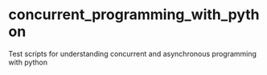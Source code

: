 # concurrent_programming_with_python
Test scripts for understanding concurrent and asynchronous programming with python
